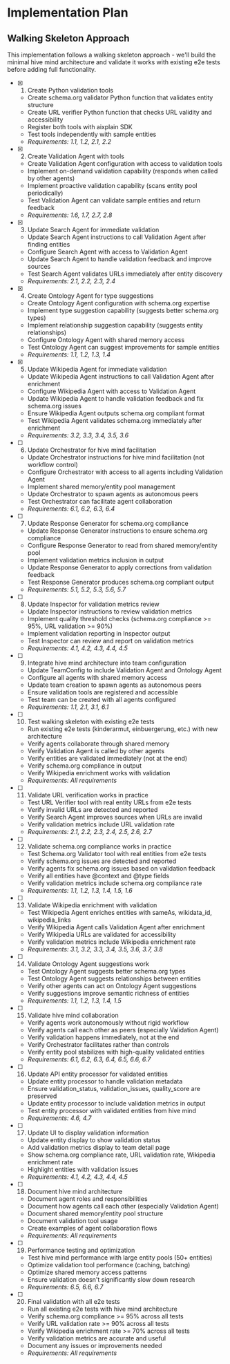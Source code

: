 # Implementation Plan

## Walking Skeleton Approach

This implementation follows a walking skeleton approach - we'll build the minimal hive mind architecture and validate it works with existing e2e tests before adding full functionality.

- [x] 1. Create Python validation tools
  - Create schema.org validator Python function that validates entity structure
  - Create URL verifier Python function that checks URL validity and accessibility
  - Register both tools with aixplain SDK
  - Test tools independently with sample entities
  - _Requirements: 1.1, 1.2, 2.1, 2.2_

- [x] 2. Create Validation Agent with tools
  - Create Validation Agent configuration with access to validation tools
  - Implement on-demand validation capability (responds when called by other agents)
  - Implement proactive validation capability (scans entity pool periodically)
  - Test Validation Agent can validate sample entities and return feedback
  - _Requirements: 1.6, 1.7, 2.7, 2.8_

- [x] 3. Update Search Agent for immediate validation
  - Update Search Agent instructions to call Validation Agent after finding entities
  - Configure Search Agent with access to Validation Agent
  - Update Search Agent to handle validation feedback and improve sources
  - Test Search Agent validates URLs immediately after entity discovery
  - _Requirements: 2.1, 2.2, 2.3, 2.4_

- [x] 4. Create Ontology Agent for type suggestions
  - Create Ontology Agent configuration with schema.org expertise
  - Implement type suggestion capability (suggests better schema.org types)
  - Implement relationship suggestion capability (suggests entity relationships)
  - Configure Ontology Agent with shared memory access
  - Test Ontology Agent can suggest improvements for sample entities
  - _Requirements: 1.1, 1.2, 1.3, 1.4_

- [x] 5. Update Wikipedia Agent for immediate validation
  - Update Wikipedia Agent instructions to call Validation Agent after enrichment
  - Configure Wikipedia Agent with access to Validation Agent
  - Update Wikipedia Agent to handle validation feedback and fix schema.org issues
  - Ensure Wikipedia Agent outputs schema.org compliant format
  - Test Wikipedia Agent validates schema.org immediately after enrichment
  - _Requirements: 3.2, 3.3, 3.4, 3.5, 3.6_

- [ ] 6. Update Orchestrator for hive mind facilitation
  - Update Orchestrator instructions for hive mind facilitation (not workflow control)
  - Configure Orchestrator with access to all agents including Validation Agent
  - Implement shared memory/entity pool management
  - Update Orchestrator to spawn agents as autonomous peers
  - Test Orchestrator can facilitate agent collaboration
  - _Requirements: 6.1, 6.2, 6.3, 6.4_

- [ ] 7. Update Response Generator for schema.org compliance
  - Update Response Generator instructions to ensure schema.org compliance
  - Configure Response Generator to read from shared memory/entity pool
  - Implement validation metrics inclusion in output
  - Update Response Generator to apply corrections from validation feedback
  - Test Response Generator produces schema.org compliant output
  - _Requirements: 5.1, 5.2, 5.3, 5.6, 5.7_

- [ ] 8. Update Inspector for validation metrics review
  - Update Inspector instructions to review validation metrics
  - Implement quality threshold checks (schema.org compliance >= 95%, URL validation >= 90%)
  - Implement validation reporting in Inspector output
  - Test Inspector can review and report on validation metrics
  - _Requirements: 4.1, 4.2, 4.3, 4.4, 4.5_

- [ ] 9. Integrate hive mind architecture into team configuration
  - Update TeamConfig to include Validation Agent and Ontology Agent
  - Configure all agents with shared memory access
  - Update team creation to spawn agents as autonomous peers
  - Ensure validation tools are registered and accessible
  - Test team can be created with all agents configured
  - _Requirements: 1.1, 2.1, 3.1, 6.1_

- [ ] 10. Test walking skeleton with existing e2e tests
  - Run existing e2e tests (kinderarmut, einbuergerung, etc.) with new architecture
  - Verify agents collaborate through shared memory
  - Verify Validation Agent is called by other agents
  - Verify entities are validated immediately (not at the end)
  - Verify schema.org compliance in output
  - Verify Wikipedia enrichment works with validation
  - _Requirements: All requirements_

- [ ] 11. Validate URL verification works in practice
  - Test URL Verifier tool with real entity URLs from e2e tests
  - Verify invalid URLs are detected and reported
  - Verify Search Agent improves sources when URLs are invalid
  - Verify validation metrics include URL validation rate
  - _Requirements: 2.1, 2.2, 2.3, 2.4, 2.5, 2.6, 2.7_

- [ ] 12. Validate schema.org compliance works in practice
  - Test Schema.org Validator tool with real entities from e2e tests
  - Verify schema.org issues are detected and reported
  - Verify agents fix schema.org issues based on validation feedback
  - Verify all entities have @context and @type fields
  - Verify validation metrics include schema.org compliance rate
  - _Requirements: 1.1, 1.2, 1.3, 1.4, 1.5, 1.6_

- [ ] 13. Validate Wikipedia enrichment with validation
  - Test Wikipedia Agent enriches entities with sameAs, wikidata_id, wikipedia_links
  - Verify Wikipedia Agent calls Validation Agent after enrichment
  - Verify Wikipedia URLs are validated for accessibility
  - Verify validation metrics include Wikipedia enrichment rate
  - _Requirements: 3.1, 3.2, 3.3, 3.4, 3.5, 3.6, 3.7, 3.8_

- [ ] 14. Validate Ontology Agent suggestions work
  - Test Ontology Agent suggests better schema.org types
  - Test Ontology Agent suggests relationships between entities
  - Verify other agents can act on Ontology Agent suggestions
  - Verify suggestions improve semantic richness of entities
  - _Requirements: 1.1, 1.2, 1.3, 1.4, 1.5_

- [ ] 15. Validate hive mind collaboration
  - Verify agents work autonomously without rigid workflow
  - Verify agents call each other as peers (especially Validation Agent)
  - Verify validation happens immediately, not at the end
  - Verify Orchestrator facilitates rather than controls
  - Verify entity pool stabilizes with high-quality validated entities
  - _Requirements: 6.1, 6.2, 6.3, 6.4, 6.5, 6.6, 6.7_

- [ ] 16. Update API entity processor for validated entities
  - Update entity processor to handle validation metadata
  - Ensure validation_status, validation_issues, quality_score are preserved
  - Update entity processor to include validation metrics in output
  - Test entity processor with validated entities from hive mind
  - _Requirements: 4.6, 4.7_

- [ ] 17. Update UI to display validation information
  - Update entity display to show validation status
  - Add validation metrics display to team detail page
  - Show schema.org compliance rate, URL validation rate, Wikipedia enrichment rate
  - Highlight entities with validation issues
  - _Requirements: 4.1, 4.2, 4.3, 4.4, 4.5_

- [ ] 18. Document hive mind architecture
  - Document agent roles and responsibilities
  - Document how agents call each other (especially Validation Agent)
  - Document shared memory/entity pool structure
  - Document validation tool usage
  - Create examples of agent collaboration flows
  - _Requirements: All requirements_

- [ ] 19. Performance testing and optimization
  - Test hive mind performance with large entity pools (50+ entities)
  - Optimize validation tool performance (caching, batching)
  - Optimize shared memory access patterns
  - Ensure validation doesn't significantly slow down research
  - _Requirements: 6.5, 6.6, 6.7_

- [ ] 20. Final validation with all e2e tests
  - Run all existing e2e tests with hive mind architecture
  - Verify schema.org compliance >= 95% across all tests
  - Verify URL validation rate >= 90% across all tests
  - Verify Wikipedia enrichment rate >= 70% across all tests
  - Verify validation metrics are accurate and useful
  - Document any issues or improvements needed
  - _Requirements: All requirements_
